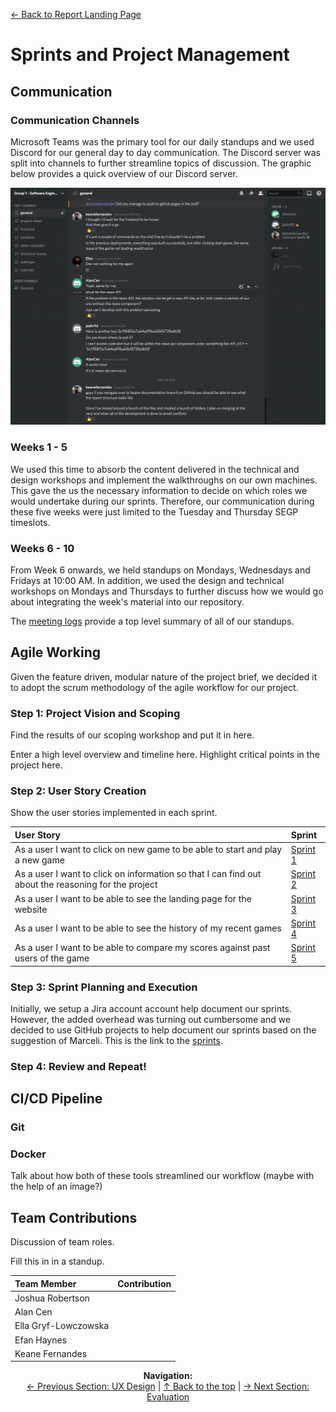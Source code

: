 [&#8592; Back to Report Landing Page](../README.md)
# Sprints and Project Management
## Communication

### Communication Channels
Microsoft Teams was the primary tool for our daily standups and we used Discord for our general day to day communication. The Discord server was split into channels to further streamline topics of discussion. The graphic below provides a quick overview of our Discord server.

<p align="center">
  <img src="images/001_discord.gif" width="750"/>
</p>

### Weeks 1 - 5
We used this time to absorb the content delivered in the technical and design workshops and implement the walkthroughs on our own machines. This gave the us the necessary information to decide on which roles we would undertake during our sprints. Therefore, our communication during these five weeks were just limited to the Tuesday and Thursday SEGP timeslots. 

### Weeks 6 - 10
From Week 6 onwards, we held standups on Mondays, Wednesdays and Fridays at 10:00 AM. In addition, we used the design and technical workshops on Mondays and Thursdays to further discuss how we would go about integrating the week's material into our repository. 

The [meeting logs](../../Meetings/README.md) provide a top level summary of all of our standups.

## Agile Working
Given the feature driven, modular nature of the project brief, we decided it to adopt the scrum methodology of the agile workflow for our project.

### Step 1: Project Vision and Scoping

Find the results of our scoping workshop and put it in here.

Enter a high level overview and timeline here. Highlight critical points in the project here.

### Step 2: User Story Creation

Show the user stories implemented in each sprint.

| User Story                                                                                          | Sprint                                                                  |
| :-------------------------------------------------------------------------------------------------- | :---------------------------------------------------------------------- |
| As a user I want to click on new game to  be able to start and play a new game                      | [Sprint 1](https://github.com/keane-fernandes/Group1Project/projects/1) |
| As a user I want to click on information so that I can find out about the reasoning for the project | [Sprint 2](https://github.com/keane-fernandes/Group1Project/projects/3) |
| As a user I want to be able to see the landing page for the website                                 | [Sprint 3](https://github.com/keane-fernandes/Group1Project/projects/4) |
| As a user I want to be able to see the history of my recent games                                   | [Sprint 4](https://github.com/keane-fernandes/Group1Project/projects/5) |
| As a user I want to be able to compare my scores against past users of the game                     | [Sprint 5](https://github.com/keane-fernandes/Group1Project/projects/6) |

### Step 3: Sprint Planning and Execution
Initially, we setup a Jira account account help document our sprints. However, the added overhead was turning out cumbersome and we decided to use GitHub projects to help document our sprints based on the suggestion of Marceli. This is the link to the [sprints](https://github.com/keane-fernandes/Group1Project/projects).

### Step 4: Review and Repeat!




## CI/CD Pipeline
### Git 

### Docker

Talk about how both of these tools streamlined our workflow (maybe with the help of an image?)

## Team Contributions
Discussion of team roles.

Fill this in in a standup.

| Team Member          | Contribution                                                            |
| :------------------- | :---------------------------------------------------------------------- |
| Joshua Robertson     |  |
| Alan Cen             |  |
| Ella Gryf-Lowczowska |  |
| Efan Haynes          |  |
| Keane Fernandes      |  |

<p align="center">
  <b>Navigation:</b><br>
  <a href="../03-UX-Design/README.md">&#8592; Previous Section: UX Design</a> |
  <a href="#sprints-and-project-management">&#8593; Back to the top</a> |
  <a href="../05-Evaluation/README.md">&#8594; Next Section: Evaluation</a> 
</p>
